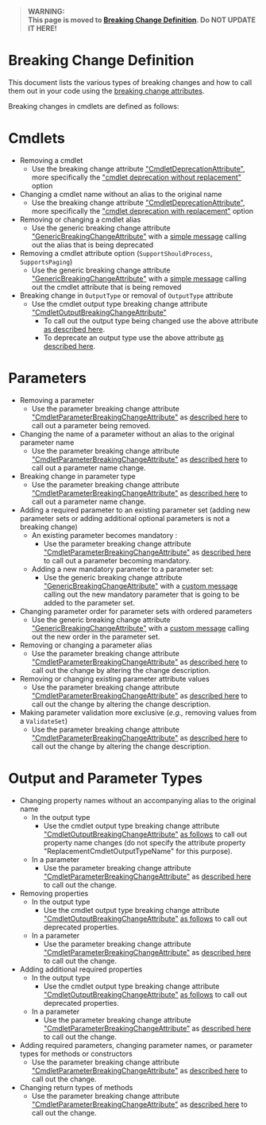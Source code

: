 > **WARNING:**<br>
> **This page is moved to [Breaking Change Definition](https://eng.ms/docs/cloud-ai-platform/azure-core/azure-management-and-platforms/control-plane-bburns/azure-cli-tools-azure-cli-powershell-and-terraform/azure-cli-tools/devguide/azps/breaking-change/breaking-changes-definition). Do NOT UPDATE IT HERE!**<br>

# Breaking Change Definition

This document lists the various types of breaking changes and how to call them out in your code using the [breaking change attributes](./breaking-changes-attribute-help.md).

Breaking changes in cmdlets are defined as follows:

# Cmdlets
- Removing a cmdlet
  - Use the breaking change attribute ["CmdletDeprecationAttribute"](./breaking-changes-attribute-help.md#cmdletdeprecationattribute), more specifically the ["cmdlet deprecation without replacement"](./breaking-changes-attribute-help.md#when-there-is-no-replacement-cmdlet) option
- Changing a cmdlet name without an alias to the original name
  - Use the breaking change attribute ["CmdletDeprecationAttribute"](./breaking-changes-attribute-help.md#cmdletdeprecationattribute), more specifically the ["cmdlet deprecation with replacement"](./breaking-changes-attribute-help.md#when-there-is-a-replacement-cmdlet) option
- Removing or changing a cmdlet alias
  - Use the generic breaking change attribute ["GenericBreakingChangeAttribute"](./breaking-changes-attribute-help.md#genericbreakingchangeattribute) with a [simple message](./breaking-changes-attribute-help.md#with-a-simple-message) calling out the alias that is being deprecated
- Removing a cmdlet attribute option (`SupportShouldProcess`, `SupportsPaging`)
  - Use the generic breaking change attribute ["GenericBreakingChangeAttribute"](./breaking-changes-attribute-help.md#genericbreakingchangeattribute) with a [simple message](./breaking-changes-attribute-help.md#with-a-simple-message) calling out the cmdlet attribute that is being removed
- Breaking change in `OutputType` or removal of `OutputType` attribute
  - Use the cmdlet output type breaking change attribute ["CmdletOutputBreakingChangeAttribute"](./breaking-changes-attribute-help.md#cmdletoutputbreakingchangeattribute)
    - To call out the output type being changed use the above attribute [as described here](./breaking-changes-attribute-help.md#the-output-return-type-is-changing).
    - To deprecate an output type use the above attribute [as described here](./breaking-changes-attribute-help.md#the-output-return-type-is-being-dropped).

# Parameters
- Removing a parameter
  - Use the parameter breaking change attribute ["CmdletParameterBreakingChangeAttribute"](./breaking-changes-attribute-help.md#cmdletparameterbreakingchangeattribute) as [described here](./breaking-changes-attribute-help.md#a-parameter-is-being-deprecated) to call out a parameter being removed.
- Changing the name of a parameter without an alias to the original parameter name
  - Use the parameter breaking change attribute ["CmdletParameterBreakingChangeAttribute"](./breaking-changes-attribute-help.md#cmdletparameterbreakingchangeattribute) as [described here](./breaking-changes-attribute-help.md#a-parameter-is-being-replaced) to call out a parameter name change.
- Breaking change in parameter type
  - Use the parameter breaking change attribute ["CmdletParameterBreakingChangeAttribute"](./breaking-changes-attribute-help.md#cmdletparameterbreakingchangeattribute) as [described here](./breaking-changes-attribute-help.md#a-parameter-is-changing-its-type) to call out a parameter name change.
- Adding a required parameter to an existing parameter set (adding new parameter sets or adding additional optional parameters is not a breaking change)
  - An existing parameter becomes mandatory :
    - Use the parameter breaking change attribute ["CmdletParameterBreakingChangeAttribute"](./breaking-changes-attribute-help.md#cmdletparameterbreakingchangeattribute) as [described here](./breaking-changes-attribute-help.md#a-parameter-is-becoming-mandatory) to call out a parameter becoming mandatory.
  - Adding a new mandatory parameter to a parameter set:
      - Use the generic breaking change attribute ["GenericBreakingChangeAttribute"](./breaking-changes-attribute-help.md#genericbreakingchangeattribute) with a [custom message](./breaking-changes-attribute-help.md#with-a-simple-message) calling out the new mandatory parameter that is going to be added to the parameter set.
- Changing parameter order for parameter sets with ordered parameters
    - Use the generic breaking change attribute ["GenericBreakingChangeAttribute"](./breaking-changes-attribute-help.md#genericbreakingchangeattribute) with a [custom message](./breaking-changes-attribute-help.md#with-a-simple-message) calling out the new order in the parameter set.
- Removing or changing a parameter alias
  - Use the parameter breaking change attribute ["CmdletParameterBreakingChangeAttribute"](./breaking-changes-attribute-help.md#cmdletparameterbreakingchangeattribute) as [described here](./breaking-changes-attribute-help.md#generic-change-in-a-parameter) to call out the change by altering the change description.
- Removing or changing existing parameter attribute values
  - Use the parameter breaking change attribute ["CmdletParameterBreakingChangeAttribute"](./breaking-changes-attribute-help.md#cmdletparameterbreakingchangeattribute) as [described here](./breaking-changes-attribute-help.md#generic-change-in-a-parameter) to call out the change by altering the change description.
- Making parameter validation more exclusive (_e.g.,_ removing values from a `ValidateSet`)
  - Use the parameter breaking change attribute ["CmdletParameterBreakingChangeAttribute"](./breaking-changes-attribute-help.md#cmdletparameterbreakingchangeattribute) as [described here](./breaking-changes-attribute-help.md#generic-change-in-a-parameter) to call out the change by altering the change description.

# Output and Parameter Types
- Changing property names without an accompanying alias to the original name
  - In the output type
    - Use the cmdlet output type breaking change attribute ["CmdletOutputBreakingChangeAttribute"](./breaking-changes-attribute-help.md#cmdletoutputbreakingchangeattribute) [as follows](./breaking-changes-attribute-help.md#a-mixed-example) to call out property name changes (do not specify the attribute property "ReplacementCmdletOutputTypeName" for this purpose).
  - In a parameter
    - Use the parameter breaking change attribute ["CmdletParameterBreakingChangeAttribute"](./breaking-changes-attribute-help.md#cmdletparameterbreakingchangeattribute) as [described here](./breaking-changes-attribute-help.md#generic-change-in-a-parameter) to call out the change.
- Removing properties
  - In the output type
      - Use the cmdlet output type breaking change attribute ["CmdletOutputBreakingChangeAttribute"](./breaking-changes-attribute-help.md#cmdletoutputbreakingchangeattribute) [as follows](./breaking-changes-attribute-help.md#a-few-properties-in-the-output-type-are-being-deprecated) to call out deprecated properties. 
  - In a parameter
      - Use the parameter breaking change attribute ["CmdletParameterBreakingChangeAttribute"](./breaking-changes-attribute-help.md#cmdletparameterbreakingchangeattribute) as [described here](./breaking-changes-attribute-help.md#generic-change-in-a-parameter) to call out the change.
- Adding additional required properties
  - In the output type
      - Use the cmdlet output type breaking change attribute ["CmdletOutputBreakingChangeAttribute"](./breaking-changes-attribute-help.md#cmdletoutputbreakingchangeattribute) [as follows](./breaking-changes-attribute-help.md#a-few-new-properties-are-being-added-to-the-output-type) to call out deprecated properties. 
  - In a parameter
      - Use the parameter breaking change attribute ["CmdletParameterBreakingChangeAttribute"](./breaking-changes-attribute-help.md#cmdletparameterbreakingchangeattribute) as [described here](./breaking-changes-attribute-help.md#generic-change-in-a-parameter) to call out the change.
- Adding required parameters, changing parameter names, or parameter types for methods or constructors
    - Use the parameter breaking change attribute ["CmdletParameterBreakingChangeAttribute"](./breaking-changes-attribute-help.md#cmdletparameterbreakingchangeattribute) as [described here](./breaking-changes-attribute-help.md#generic-change-in-a-parameter) to call out the change.
- Changing return types of methods
    - Use the parameter breaking change attribute ["CmdletParameterBreakingChangeAttribute"](./breaking-changes-attribute-help.md#cmdletparameterbreakingchangeattribute) as [described here](./breaking-changes-attribute-help.md#generic-change-in-a-parameter) to call out the change.
